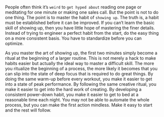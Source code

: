 People often think it’s `weird` to `get hyped about` reading one page or
meditating for one minute or making one sales call. But the point is
not to do one thing. The point is to master the habit of `showing up`.
The truth is, a habit must be established before it can be improved. If
you can’t learn the basic skill of showing up, then you have little hope
of mastering the finer details. Instead of trying to engineer a perfect
habit from the start, do the easy thing on a more consistent basis. You
have to standardize before you can optimize.

As you master the art of showing up, the first two minutes simply
become a ritual at the beginning of a larger routine. This is not merely
a hack to make habits easier but actually the ideal way to master a
difficult skill. The more you ritualize the beginning of a process, the
more likely it becomes that you can slip into the state of deep focus
that is required to do great things. By doing the same warm-up before
every workout, you make it easier to get into a state of peak
performance. By following the same creative ritual, you make it easier
to get into the hard work of creating. By developing a consistent
power-down habit, you make it easier to get to bed at a reasonable
time each night. You may not be able to automate the whole process,
but you can make the first action mindless. Make it easy to start and
the rest will follow.